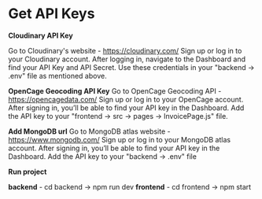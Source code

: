 # Get API Keys
 **Cloudinary API Key**
 
Go to Cloudinary's website - https://cloudinary.com/
Sign up or log in to your Cloudinary account.
After logging in, navigate to the Dashboard and find your API Key and API Secret.
Use these credentials in your "backend -> .env" file as mentioned above.

**OpenCage Geocoding API Key**
Go to OpenCage Geocoding API - https://opencagedata.com/
Sign up or log in to your OpenCage account.
After signing in, you’ll be able to find your API key in the Dashboard.
Add the API key to your "frontend -> src -> pages -> InvoicePage.js" file.

**Add MongoDB url**
Go to MongoDB atlas website - https://www.mongodb.com/
Sign up or log in to your MongoDB atlas account.
After signing in, you’ll be able to find your API key in the Dashboard.
Add the API key to your "backend -> .env" file


**Run project**

**backend**  -   cd backend -> npm run dev
**frontend** - cd frontend -> npm start
